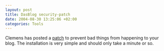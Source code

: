```yaml
---
layout: post
title: DasBlog security-patch
date: 2004-08-30 13:25:06 +02:00
categories: Tools
---
```

<P>Clemens has posted a <A href="http://staff.newtelligence.net/clemensv/PermaLink.aspx?guid=69bce168-cb09-4f09-8d53-f0b97f11b198">patch</A> to prevent bad things from happening to your blog. The installation is very simple and should only take a minute or so.</P>
